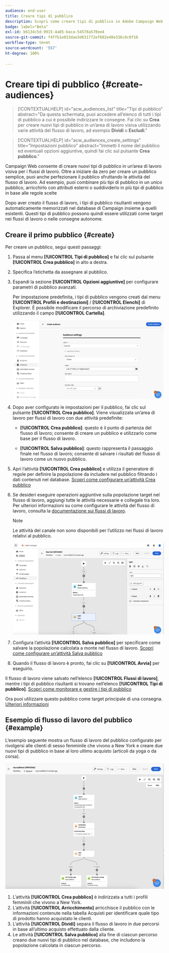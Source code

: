 ```yaml
---
audience: end-user
title: Creare tipi di pubblico
description: Scopri come creare tipi di pubblico in Adobe Campaign Web
badge: label="Beta"
exl-id: b6134c5d-9915-4a85-baca-54578a570ee4
source-git-commit: f4ffb1e033dae3d631772ef602e48e336c8c0f16
workflow-type: tm+mt
source-wordcount: '557'
ht-degree: 100%

---
```


# Creare tipi di pubblico {#create-audiences}

>[!CONTEXTUALHELP]
>id="acw_audiences_list"
>title="Tipi di pubblico"
>abstract="Da questa schermata, puoi accedere all’elenco di tutti i tipi di pubblico a cui è possibile indirizzare le consegne. Fai clic su **Crea** per creare nuovi tipi di pubblico in un’area di lavoro visiva utilizzando varie attività del flusso di lavoro, ad esempio **Dividi** o **Escludi**."

>[!CONTEXTUALHELP]
>id="acw_audiences_create_settings"
>title="Impostazioni pubblico"
>abstract="Immetti il nome del pubblico ed eventuali opzioni aggiuntive, quindi fai clic sul pulsante **Crea pubblico**."

Campaign Web consente di creare nuovi tipi di pubblico in un’area di lavoro visiva per i flussi di lavoro. Oltre a iniziare da zero per creare un pubblico semplice, puoi anche perfezionare il pubblico sfruttando le attività del flusso di lavoro. Ad esempio, puoi combinare più tipi di pubblico in un unico pubblico, arricchirlo con attributi esterni o suddividerlo in più tipi di pubblico in base alle regole scelte

Dopo aver creato il flusso di lavoro, i tipi di pubblico risultanti vengono automaticamente memorizzati nel database di Campaign insieme a quelli esistenti. Questi tipi di pubblico possono quindi essere utilizzati come target nei flussi di lavoro o nelle consegne autonome.

## Creare il primo pubblico {#create}

Per creare un pubblico, segui questi passaggi:

1. Passa al menu **[!UICONTROL Tipi di pubblico]** e fai clic sul pulsante **[!UICONTROL Crea pubblico]** in alto a destra.
1. Specifica l’etichetta da assegnare al pubblico.
1. Espandi la sezione **[!UICONTROL Opzioni aggiuntive]** per configurare parametri di pubblico avanzati.

   Per impostazione predefinita, i tipi di pubblico vengono creati dal menu **[!UICONTROL Profili e destinazioni]** / **[!UICONTROL Elenchi]** di Explorer. È possibile modificare il percorso di archiviazione predefinito utilizzando il campo **[!UICONTROL Cartella]**.

   ![](assets/audiences-settings.png)

1. Dopo aver configurato le impostazioni per il pubblico, fai clic sul pulsante **[!UICONTROL Crea pubblico]**. Viene visualizzata un’area di lavoro per flussi di lavoro con due attività predefinite:

   * **[!UICONTROL Crea pubblico]**: questo è il punto di partenza del flusso di lavoro; consente di creare un pubblico e utilizzarlo come base per il flusso di lavoro.

   * **[!UICONTROL Salva pubblico]**: questo rappresenta il passaggio finale nel flusso di lavoro; consente di salvare i risultati del flusso di lavoro come un nuovo pubblico.

1. Apri l’attività **[!UICONTROL Crea pubblico]** e utilizza il generatore di regole per definire la popolazione da includere nel pubblico filtrando i dati contenuti nel database. [Scopri come configurare un’attività Crea pubblico](../workflows/activities/build-audience.md)

1. Se desideri eseguire operazioni aggiuntive sulla popolazione target nel flusso di lavoro, aggiungi tutte le attività necessarie e collegale tra loro. Per ulteriori informazioni su come configurare le attività del flusso di lavoro, consulta la [documentazione sui flussi di lavoro](../workflows/activities/about-activities.md).

   >[!NOTE]
   >
   >Le attività del canale non sono disponibili per l’utilizzo nei flussi di lavoro relativi al pubblico.

   ![](assets/audience-creation-canvas.png)

1. Configura l’attività **[!UICONTROL Salva pubblico]** per specificare come salvare la popolazione calcolata a monte nel flusso di lavoro. [Scopri come configurare un’attività Salva pubblico](../workflows/activities/save-audience.md)

1. Quando il flusso di lavoro è pronto, fai clic su **[!UICONTROL Avvia]** per eseguirlo.

Il flusso di lavoro viene salvato nell’elenco **[!UICONTROL Flussi di lavoro]**, mentre i tipi di pubblico risultanti si trovano nell’elenco **[!UICONTROL Tipi di pubblico]**. [Scopri come monitorare e gestire i tipi di pubblico](manage-audience.md)

Ora puoi utilizzare questo pubblico come target principale di una consegna. [Ulteriori informazioni](add-audience.md)

## Esempio di flusso di lavoro del pubblico {#example}

L’esempio seguente mostra un flusso di lavoro del pubblico configurato per rivolgersi alle clienti di sesso femminile che vivono a New York e creare due nuovi tipi di pubblico in base al loro ultimo acquisto (articoli da yoga o da corsa).

![](assets/audiences-example.png)

1. L’attività **[!UICONTROL Crea pubblico]** è indirizzata a tutti i profili femminili che vivono a New York.
1. L’attività **[!UICONTROL Arricchimento]** arricchisce il pubblico con le informazioni contenute nella tabella Acquisti per identificare quale tipo di prodotto hanno acquistato le clienti.
1. L’attività **[!UICONTROL Dividi]** separa il flusso di lavoro in due percorsi in base all’ultimo acquisto effettuato dalla cliente.
1. Le attività **[!UICONTROL Salva pubblico]** alla fine di ciascun percorso creano due nuovi tipi di pubblico nel database, che includono la popolazione calcolata in ciascun percorso.
